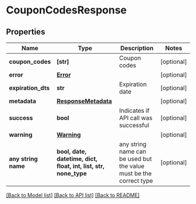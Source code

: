 # CouponCodesResponse


## Properties
Name | Type | Description | Notes
------------ | ------------- | ------------- | -------------
**coupon_codes** | **[str]** | Coupon codes | [optional] 
**error** | [**Error**](Error.md) |  | [optional] 
**expiration_dts** | **str** | Expiration date | [optional] 
**metadata** | [**ResponseMetadata**](ResponseMetadata.md) |  | [optional] 
**success** | **bool** | Indicates if API call was successful | [optional] 
**warning** | [**Warning**](Warning.md) |  | [optional] 
**any string name** | **bool, date, datetime, dict, float, int, list, str, none_type** | any string name can be used but the value must be the correct type | [optional]

[[Back to Model list]](../README.md#documentation-for-models) [[Back to API list]](../README.md#documentation-for-api-endpoints) [[Back to README]](../README.md)


